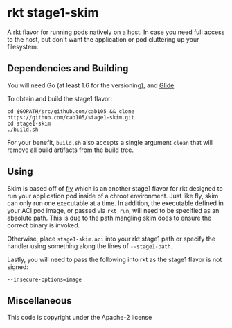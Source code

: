 # rkt stage1-skim

A [rkt](https://github.com/coreos/rkt) flavor for running pods natively on a host.  In case you need full access
to the host, but don't want the application or pod cluttering up your filesystem.

## Dependencies and Building

You will need Go (at least 1.6 for the versioning), and [Glide](https://github.com/Masterminds/glide)

To obtain and build the stage1 flavor:

```
cd $GOPATH/src/github.com/cab105 && clone https://github.com/cab105/stage1-skim.git
cd stage1-skim
./build.sh
```

For your benefit, `build.sh` also accepts a single argument `clean` that will
remove all build artifacts from the build tree.

## Using

Skim is based off of [fly](https://coreos.com/rkt/docs/latest/running-fly-stage1.html)
which is an another stage1 flavor for rkt designed to run your application pod inside of
a chroot environment.  Just like fly, skim can only run one executable at a time.  In
addition, the executable defined in your ACI pod image, or passed via `rkt run`, will
need to be specified as an absolute path.  This is due to the path mangling skim does
to ensure the correct binary is invoked.

Otherwise, place `stage1-skim.aci` into your rkt stage1 path or specify the handler
using something along the lines of `--stage1-path`.

Lastly, you will need to pass the following into rkt as the stage1 flavor is not signed:

    --insecure-options=image

## Miscellaneous

This code is copyright under the Apache-2 license
